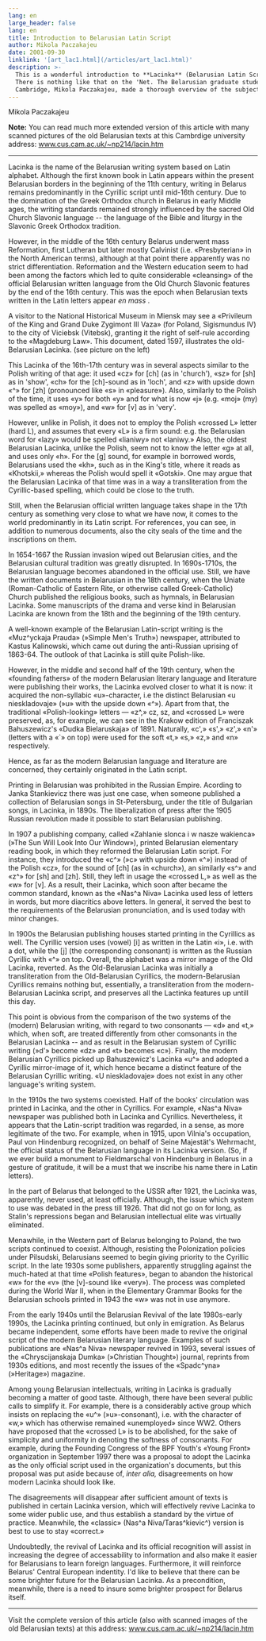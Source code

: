 ```yaml
---
lang: en
large_header: false
lang: en
title: Introduction to Belarusian Latin Script
author: Mikola Paczakajeu
date: 2001-09-30
linklink: '[art_lac1.html](/articles/art_lac1.html)'
description: >-
  This is a wonderful introduction to **Lacinka** (Belarusian Latin Script) .
  There is nothing like that on the 'Net. The Belarusian graduate student from
  Cambridge, Mikola Paczakajeu, made a thorough overview of the subject.
---
```



Mikola Paczakajeu

<strong>Note:</strong> You can read much more extended version of this article with many scanned pictures of the old Belarusian texts at this Cambrdige university address: <a href=»http://www.cus.cam.ac.uk/~np214/lacin.htm»>www.cus.cam.ac.uk/~np214/lacin.htm</a>

<hr />

Lacinka is the name of the Belarusian writing system based on Latin alphabet. Although the first known book in Latin appears within the present Belarusian borders in the beginning of the 11th century, writing in Belarus remains predominantly in the Cyrillic script until mid-16th century. Due to the domination of the Greek Orthodox church in Belarus in early Middle ages, the writing standards remained strongly influenced by the sacred Old Church Slavonic language -- the language of the Bible and liturgy in the Slavonic Greek Orthodox tradition.

However, in the middle of the 16th century Belarus underwent mass Reformation, first Lutheran but later mostly Calvinist (i.e. «Presbyterian» in the North American terms), although at that point there apparently was no strict differentiation. Reformation and the Western education seem to had been among the factors which led to quite considerable «cleansing» of the official Belarusian written language from the Old Church Slavonic features by the end of the 16th century. This was the epoch when Belarusian texts written in the Latin letters appear  *en mass* .

A visitor to the National Historical Museum in Miensk may see a «Privileum of the King and Grand Duke Zygimont III Vaza» (for Poland, Sigismundus IV) to the city of Viciebsk (Vitebsk), granting it the right of self-rule according to the «Magdeburg Law». This document, dated 1597, illustrates the old-Belarusian Lacinka. (see picture on the left)

This Lacinka of the 16th-17th century was in several aspects similar to the Polish writing of that age: it used «cz» for [ch] (as in 'church'), «sz» for [sh] as in 'show', «ch» for the [ch]-sound as in 'loch', and «z» with upside down «^» for [zh] (pronounced like «s» in «pleasure»). Also, similarly to the Polish of the time, it uses «y» for both «y» and for what is now «j» (e.g. «moj» (my) was spelled as «moy»), and «w» for [v] as in 'very'.

However, unlike in Polish, it does not to employ the Polish «crossed L» letter (hard L), and assumes that every «L» is a firm sound: e.g. the Belarusian word for «lazy» would be spelled «lianiwy» not «laniwy.» Also, the oldest Belarusian Lacinka, unlike the Polish, seem not to know the letter «g» at all, and uses only «h». For the [g] sound, for example in borrowed words, Belarusians used the «kh», such as in the King's title, where it reads as «Khotskii,» whereas the Polish would spell it «Gotski». One may argue that the Belarusian Lacinka of that time was in a way a transliteration from the Cyrillic-based spelling, which could be close to the truth.

Still, when the Belarusian official written language takes shape in the 17th century as something very close to what we have now, it comes to the world predominantly in its Latin script. For references, you can see, in addition to numerous documents, also the city seals of the time and the inscriptions on them.

In 1654-1667 the Russian invasion wiped out Belarusian cities, and the Belarusian cultural tradition was greatly disrupted. In 1690s-1710s, the Belarusian language becomes abandoned in the official use. Still, we have the written documents in Belarusian in the 18th century, when the Uniate (Roman-Catholic of Eastern Rite, or otherwise called Greek-Catholic) Church published the religious books, such as hymnals, in Belarusian Lacinka. Some manuscripts of the drama and verse kind in Belarusian Lacinka are known from the 18th and the beginning of the 19th century.

A well-known example of the Belarusian Latin-script writing is the «Muz^yckaja Prauda» (»Simple Men's Truth») newspaper, attributed to Kastus Kalinowski, which came out during the anti-Russian uprising of 1863-64. The outlook of that Lacinka is still quite Polish-like.

However, in the middle and second half of the 19th century, when the «founding fathers» of the modern Belarusian literary language and literature were publishing their works, the Lacinka evolved closer to what it is now: it acquired the non-syllabic «u»-character, i.e the distinct Belarusian «u nieskladovaje» (»u» with the upside down «^»). Apart from that, the traditional «Polish-looking» letters — «z^,» cz, sz, and «crossed L» were preserved, as, for example, we can see in the Krakow edition of Franciszak Bahuszewicz's «Dudka Bielaruskaja» of 1891. Naturally, «c',» «s',» «z',» «n'» (letters with a «`» on top) were used for the soft «t,» «s,» «z,» and «n» respectively.

Hence, as far as the modern Belarusian language and literature are concerned, they certainly originated in the Latin script.

Printing in Belarusian was prohibited in the Russian Empire. Acording to Janka Stankievicz there was just one case, when someone published a collection of Belarusian songs in St-Petersburg, under the title of Bulgarian songs, in Lacinka, in 1890s. The liberalization of press after the 1905 Russian revolution made it possible to start Belarusian publishing.

In 1907 a publishing company, called «Zahlanie slonca i w nasze wakienca» (»The Sun Will Look Into Our Window»), printed Belarusian elementary reading book, in which they reformed the Belarusian Latin script. For instance, they introduced the «c^» (»c» with upside down «^») instead of the Polish «cz», for the sound of [ch] (as in «church»), an similarly «s^» and «z^» for [sh] and [zh]. Still, they left in usage the «crossed L,» as well as the «w» for [v]. As a result, their Lacinka, which soon after became the common standard, known as the «Nas^a Niva» Lacinka used less of letters in words, but more diacritics above letters. In general, it served the best to the requirements of the Belarusian pronunciation, and is used today with minor changes.

In 1900s the Belarusian publishing houses started printing in the Cyrillics as well. The Cyrillic version uses (vowel) [i] as written in the Latin «i», i.e. with a dot, while the [j] (the corresponding consonant) is written as the Russian Cyrillic with «^» on top. Overall, the alphabet was a mirror image of the Old Lacinka, reverted. As the Old-Belarusian Lacinka was initially a transliteration from the Old-Belarusian Cyrillics, the modern-Belarusian Cyrillics remains nothing but, essentially, a transliteration from the modern-Belarusian Lacinka script, and preserves all the Lactinka features up untill this day.

This point is obvious from the comparison of the two systems of the (modern) Belarusian writing, with regard to two consonants — «d» and «t,» which, when soft, are treated differently from other comsonants in the Belarusian Lacinka -- and as result in the Belarusian system of Cyrillic writing (»d'» become «dz» and «t» becomes «c»). Finally, the modern Belarusian Cyrillics picked up Bahuszewicz's Lacinka «u^» and adopted a Cyrillic mirror-image of it, which hence became a distinct feature of the Belarusian Cyrillic writing. «U nieskladovaje» does not exist in any other language's writing system.

In the 1910s the two systems coexisted. Half of the books' circulation was printed in Lacinka, and the other in Cyrillics. For example, «Nas^a Niva» newspaper was published both in Lacinka and Cyrillics. Nevertheless, it appears that the Latin-script tradition was regarded, in a sense, as more legitimate of the two. For example, when in 1915, upon Vilnia's occupation, Paul von Hindenburg recognized, on behalf of Seine Majestät's Wehrmacht, the official status of the Belarusian language in its Lacinka version. (So, if we ever build a monument to Fieldmarschal von Hindenburg in Belarus in a gesture of gratitude, it will be a must that we inscribe his name there in Latin letters).

In the part of Belarus that belonged to the USSR after 1921, the Lacinka was, apparently, never used, at least officially. Although, the issue which system to use was debated in the press till 1926. That did not go on for long, as Stalin's repressions began and Belarusian intellectual elite was virtually eliminated.

Menawhile, in the Western part of Belarus belonging to Poland, the two scripts continued to coexist. Although, resisting the Polonization policies under Pilsudski, Belarusians seemed to begin giving priority to the Cyrillic script. In the late 1930s some publishers, apparently struggling against the much-hated at that time «Polish features», began to abandon the historical «w» for the «v» (the [v]-sound like «very»). The process was completed during the World War II, when in the Elementary Grammar Books for the Belarusian schools printed in 1943 the «w» was not in use anymore.

From the early 1940s until the Belarusian Revival of the late 1980s-early 1990s, the Lacinka printing continued, but only in emigration. As Belarus became independent, some efforts have been made to revive the original script of the modern Belarusian literary language. Examples of such publications are «Nas^a Niva» newspaper revived in 1993, several issues of the «Chryscijanskaja Dumka» (»Christian Thought») journal, reprints from 1930s editions, and most recently the issues of the «Spadc^yna» (»Heritage») magazine.

Among young Belarusian intellectuals, writing in Lacinka is gradually becoming a matter of good taste. Although, there have been several public calls to simplify it. For example, there is a considerably active group which insists on replacing the «u^» (»u»-consonant), i.e. with the character of «w,» which has otherwise remained «unemployed» since WW2. Others have proposed that the «crossed L» is to be abolished, for the sake of simplicity and uniformity in denoting the softness of consonants. For example, during the Founding Congress of the BPF Youth's «Young Front» organization in September 1997 there was a proposal to adopt the Lacinka as the only official script used in the organization's documents, but this proposal was put aside because of,  *inter alia,*  disagreements on how modern Lacinka should look like.

The disagreements will disappear after sufficient amount of texts is published in certain Lacinka version, which will effectively revive Lacinka to some wider public use, and thus establish a standard by the virtue of practice. Meanwhile, the «classic» (Nas^a Niva/Taras^kievic^) version is best to use to stay «correct.»

Undoubtedly, the revival of Lacinka and its official recognition will assist in increasing the degree of accessability to information and also make it easier for Belarusians to learn foreign languages. Furthermore, it will reinforce Belarus' Central European indentity. I'd like to believe that there can be some brighter future for the Belarusian Lacinka. As a precondition, meanwhile, there is a need to insure some brighter prospect for Belarus itself.

<hr />

Visit the complete version of this article (also with scanned images of the old Belarusian texts) at this address: <a href=»http://www.cus.cam.ac.uk/~np214/lacin.htm»>www.cus.cam.ac.uk/~np214/lacin.htm</a>

